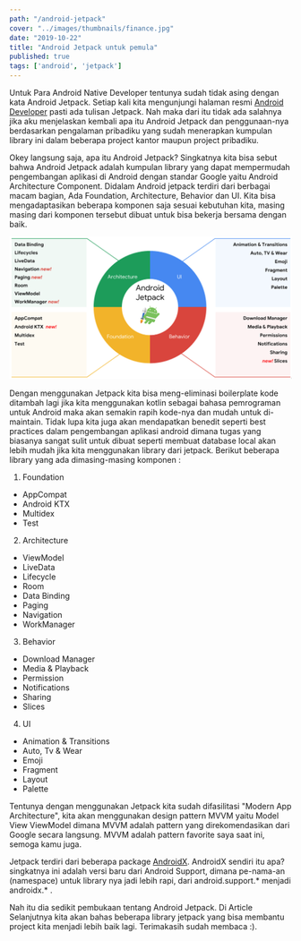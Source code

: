 ```yaml
---
path: "/android-jetpack"
cover: "../images/thumbnails/finance.jpg"
date: "2019-10-22"
title: "Android Jetpack untuk pemula"
published: true
tags: ['android', 'jetpack']
---
```

Untuk Para Android Native Developer tentunya sudah tidak asing dengan kata Android Jetpack. Setiap kali kita mengunjungi halaman resmi [Android Developer](https://developer.android.com/) pasti ada tulisan Jetpack. Nah maka dari itu tidak ada salahnya jika aku menjelaskan kembali apa itu Android Jetpack dan penggunaan-nya berdasarkan pengalaman pribadiku yang sudah menerapkan kumpulan library ini dalam beberapa project kantor maupun project pribadiku. 

Okey langsung saja, apa itu Android Jetpack? Singkatnya kita bisa sebut bahwa Android Jetpack adalah kumpulan library yang dapat mempermudah pengembangan aplikasi di Android dengan standar Google yaitu Android Architecture Component. Didalam Android jetpack terdiri dari berbagai macam bagian, Ada Foundation, Architecture, Behavior dan  UI. Kita bisa mengadaptasikan beberapa komponen saja sesuai kebutuhan kita, masing masing dari komponen tersebut dibuat untuk bisa bekerja bersama dengan baik. 

![Jetpack Donut](../images/jetpack-donut.png)

Dengan menggunakan Jetpack kita bisa meng-eliminasi boilerplate kode ditambah lagi jika kita menggunakan kotlin sebagai bahasa pemrograman untuk Android maka akan semakin rapih kode-nya dan mudah untuk di-maintain. Tidak lupa kita juga akan mendapatkan benedit seperti best practices dalam pengembangan aplikasi android dimana tugas yang biasanya sangat sulit untuk dibuat seperti membuat database local akan lebih mudah jika kita menggunakan library dari jetpack. Berikut beberapa library yang ada dimasing-masing komponen : 

1. Foundation
- AppCompat
- Android KTX
- Multidex
- Test

2. Architecture
- ViewModel
- LiveData
- Lifecycle
- Room
- Data Binding
- Paging
- Navigation
- WorkManager

3. Behavior
- Download Manager
- Media & Playback
- Permission
- Notifications
- Sharing
- Slices

4. UI
- Animation & Transitions
- Auto, Tv & Wear
- Emoji
- Fragment
- Layout
- Palette

Tentunya dengan menggunakan Jetpack kita sudah difasilitasi "Modern App Architecture", kita akan menggunakan design pattern MVVM yaitu Model View ViewModel dimana MVVM adalah pattern yang direkomendasikan dari Google secara langsung. MVVM adalah pattern favorite saya saat ini, semoga kamu juga. 

Jetpack terdiri dari beberapa package [AndroidX](https://developer.android.com/jetpack/androidx). AndroidX sendiri itu apa? singkatnya ini adalah versi baru dari Android Support, dimana pe-nama-an (namespace) untuk library nya jadi lebih rapi, dari android.support.* menjadi androidx.* . 

Nah itu dia sedikit pembukaan tentang Android Jetpack. Di Article Selanjutnya kita akan bahas beberapa library jetpack yang bisa membantu project kita menjadi lebih baik lagi. Terimakasih sudah membaca :).